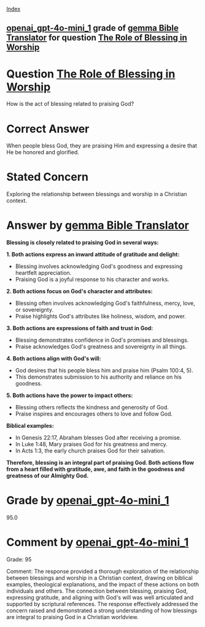 
[Index](../../../../index.md)
## [openai_gpt-4o-mini_1](../../../grading_models/openai_gpt-4o-mini_1.md) grade of [gemma Bible Translator](../../../answering_models/gemma_Bible_Translator.md) for question [The Role of Blessing in Worship](../../../questions/The_Role_of_Blessing_in_Worship.md)

# Question [The Role of Blessing in Worship](../../../questions/The_Role_of_Blessing_in_Worship.md)
How is the act of blessing related to praising God?

# Correct Answer
When people bless God, they are praising Him and expressing a desire that He be honored and glorified.

# Stated Concern
Exploring the relationship between blessings and worship in a Christian context.

# Answer by [gemma Bible Translator](../../../answering_models/gemma_Bible_Translator.md)
**Blessing is closely related to praising God in several ways:**

**1. Both actions express an inward attitude of gratitude and delight:**

* Blessing involves acknowledging God's goodness and expressing heartfelt appreciation.
* Praising God is a joyful response to his character and works.

**2. Both actions focus on God's character and attributes:**

* Blessing often involves acknowledging God's faithfulness, mercy, love, or sovereignty.
* Praise highlights God's attributes like holiness, wisdom, and power.

**3. Both actions are expressions of faith and trust in God:**

* Blessing demonstrates confidence in God's promises and blessings.
* Praise acknowledges God's greatness and sovereignty in all things.

**4. Both actions align with God's will:**

* God desires that his people bless him and praise him (Psalm 100:4, 5).
* This demonstrates submission to his authority and reliance on his goodness.

**5. Both actions have the power to impact others:**

* Blessing others reflects the kindness and generosity of God.
* Praise inspires and encourages others to love and follow God.

**Biblical examples:**

* In Genesis 22:17, Abraham blesses God after receiving a promise.
* In Luke 1:48, Mary praises God for his greatness and mercy.
* In Acts 1:3, the early church praises God for their salvation.

**Therefore, blessing is an integral part of praising God. Both actions flow from a heart filled with gratitude, awe, and faith in the goodness and greatness of our Almighty God.**

# Grade by [openai_gpt-4o-mini_1](../../../grading_models/openai_gpt-4o-mini_1.md)
95.0

# Comment by [openai_gpt-4o-mini_1](../../../grading_models/openai_gpt-4o-mini_1.md)
Grade: 95

Comment: The response provided a thorough exploration of the relationship between blessings and worship in a Christian context, drawing on biblical examples, theological explanations, and the impact of these actions on both individuals and others. The connection between blessing, praising God, expressing gratitude, and aligning with God's will was well articulated and supported by scriptural references. The response effectively addressed the concern raised and demonstrated a strong understanding of how blessings are integral to praising God in a Christian worldview.
